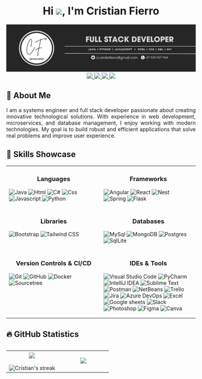 <!-- Título -->
<div align="center">
  <h1 align="center">Hi <img src="https://media.giphy.com/media/hvRJCLFzcasrR4ia7z/giphy.gif" width="25px">, I'm Cristian Fierro</h1>
</div>

<!-- Banner -->
<img src="https://raw.githubusercontent.com/ccamilofierro/ccamilofierro/main/Banner-cristian-fierro.png" alt="banner that says Cristian Fierro - fullstack developer">

<!-- Enlaces a redes sociales y portafolio -->
<div align="center">
  <a href="https://www.linkedin.com/in/ccamilofierro" target="_blank">
    <img src="https://img.shields.io/badge/-LinkedIn-%23333?style=for-the-badge&logo=linkedin&logoColor=white">
  </a> 
  <a href="https://www.instagram.com/cf.software.co/" target="_blank">
    <img src="https://img.shields.io/badge/-Instagram-%23333?style=for-the-badge&logo=instagram&logoColor=white">
  </a>
  <a href="https://n9.cl/tpp0z" target="_blank">
    <img src="https://img.shields.io/badge/Portfolio-%23333?style=for-the-badge&logo=proton&logoColor=white">
  </a> 
  <a href="mailto:ccamilofierro@gmail.com" target="_blank">
    <img src="https://img.shields.io/badge/-Gmail-%23333?style=for-the-badge&logo=gmail&logoColor=white">
  </a>
</div>

<!-- Sección Acerca de Mí -->
<h2 align="left">🚀 About Me</h2>
<p align="justify">
  I am a systems engineer and full stack developer passionate about creating innovative technological solutions. 
  With experience in web development, microservices, and database management, I enjoy working with modern technologies. 
  My goal is to build robust and efficient applications that solve real problems and improve user experience.
</p>

<!-- Sección de Habilidades -->
<h2 align="left">🧠 Skills Showcase</h2>

<table>
  <!-- Lenguajes de Programación -->
  <tr>
    <td valign="top" width="50%">
      <h3 align="center">Languages</h3>
      <p>
        <img alt="Java" src="https://img.shields.io/badge/JAVA-informational?logo=coffeescript&logoColor=white&color=262626">
        <img alt="Html" src="https://img.shields.io/badge/HTML-informational?logo=html5&logoColor=white&color=262626">
        <img alt="C#" src="https://img.shields.io/badge/C%23-informational?logo=C&logoColor=white&color=262626">
        <img alt="Css" src="https://img.shields.io/badge/CSS-informational?logo=css3&logoColor=white&color=262626">
        <img alt="Javascript" src="https://img.shields.io/badge/JAVASCRIPT-informational?logo=javascript&logoColor=white&color=262626">
        <img alt="Python" src="https://img.shields.io/badge/PYTHON-informational?logo=Python&logoColor=white&color=262626">
      </p>
    </td>
    <!-- Frameworks -->
    <td valign="top" width="50%">
      <h3 align="center">Frameworks</h3>
      <p>
        <img alt="Angular" src="https://img.shields.io/badge/ANGULAR-informational?logo=angular&logoColor=white&color=262626">
        <img alt="React" src="https://img.shields.io/badge/REACT-informational?logo=React&logoColor=white&color=262626">
        <img alt="Nest" src="https://img.shields.io/badge/NEST-informational?logo=nestjs&logoColor=white&color=262626">
        <img alt="Spring" src="https://img.shields.io/badge/SPRING-informational?logo=spring&logoColor=white&color=262626">
        <img alt="Flask" src="https://img.shields.io/badge/FLASK-informational?logo=flask&logoColor=white&color=262626">
      </p>
    </td>
  </tr>
  
  <!-- Bibliotecas y Bases de Datos -->
  <tr>
    <td valign="top" width="50%">
      <h3 align="center">Libraries</h3>
      <p>
        <img alt="Bootstrap" src="https://img.shields.io/badge/BOOTSTRAP-informational?logo=bootstrap&logoColor=white&color=262626">
        <img alt="Tailwind CSS" src="https://img.shields.io/badge/TAILWINDS CSS-informational?logo=tailwindcss&logoColor=white&color=262626">
      </p>
    </td>
    <td valign="top" width="50%">
      <h3 align="center">Databases</h3>
      <p>
        <img alt="MySql" src="https://img.shields.io/badge/MYSQL-informational?logo=mysql&logoColor=white&color=262626">
        <img alt="MongoDB" src="https://img.shields.io/badge/MONGODB-informational?logo=mongodb&logoColor=white&color=262626">
        <img alt="Postgres" src="https://img.shields.io/badge/POSTGRES-informational?logo=postgresql&logoColor=white&color=262626">
        <img alt="SqlLite" src="https://img.shields.io/badge/SQL LITE-informational?logo=sqlite&logoColor=white&color=262626">
      </p>
    </td>
  </tr>

  <!-- Control de Versiones y Herramientas -->
  <tr>
    <td valign="top" width="50%">
      <h3 align="center">Version Controls & CI/CD</h3>
      <p>
        <img alt="Git" src="https://img.shields.io/badge/GIT-informational?logo=git&logoColor=white&color=262626">
        <img alt="GitHub" src="https://img.shields.io/badge/GITHUB-informational?logo=github&logoColor=white&color=262626">
        <img alt="Docker" src="https://img.shields.io/badge/DOCKER-informational?logo=docker&logoColor=white&color=262626">
        <img alt="Sourcetree" src="https://img.shields.io/badge/SOURCETREE-informational?logo=sourcetree&logoColor=white&color=262626">
      </p>
    </td>
    <td valign="top" width="50%">
      <h3 align="center"> IDEs & Tools</h3>
      <p>
        <img alt="Visual Studio Code" src="https://img.shields.io/badge/VISUAL STUDIO CODE-informational?logo=v&logoColor=white&color=262626">
        <img alt="PyCharm" src="https://img.shields.io/badge/PYCHARM-informational?logo=pycharm&logoColor=white&color=262626">
        <img alt="IntelliJ IDEA" src="https://img.shields.io/badge/INTELLIJ IDEA-informational?logo=intellijidea&logoColor=white&color=262626">
        <img alt="Sublime Text" src="https://img.shields.io/badge/SUBLIME TEXT-informational?logo=sublimetext&logoColor=white&color=262626">
        <img alt="Postman" src="https://img.shields.io/badge/POSTMAN-informational?logo=postman&logoColor=white&color=262626">
        <img alt="NetBeans" src="https://img.shields.io/badge/NETBEANS-informational?logo=apachenetbeanside&logoColor=white&color=262626">
        <img alt="Trello" src="https://img.shields.io/badge/TRELLO-informational?logo=trello&logoColor=white&color=262626">
        <img alt="Jira" src="https://img.shields.io/badge/JIRA-informational?logo=jira&logoColor=white&color=262626">
        <img alt="Azure DevOps" src="https://img.shields.io/badge/AZURE DEVOPS-informational?logo=Azure&logoColor=white&color=262626">
        <img alt="Excel" src="https://img.shields.io/badge/EXCEL-informational?logo=awwwards&logoColor=white&color=262626">
        <img alt="Google sheets" src="https://img.shields.io/badge/GOOGLE SHEETS-informational?logo=googlesheets&logoColor=white&color=262626">
        <img alt="Slack" src="https://img.shields.io/badge/SLACK-informational?logo=slack&logoColor=white&color=262626">
        <img alt="Photoshop" src="https://img.shields.io/badge/PHOTOSHOP-informational?logo=adobephotoshop&logoColor=white&color=262626">
        <img alt="Figma" src="https://img.shields.io/badge/FIGMA-informational?logo=figma&logoColor=white&color=262626">
        <img alt="Canva" src="https://img.shields.io/badge/CANVA-informational?logo=canva&logoColor=white&color=262626">
      </p>
    </td>
  </tr>
</table>

<!-- Estadísticas de GitHub -->
<h2>🔥 GitHub Statistics</h2> 
<div style="display: flex; align-items: center; justify-content: center;">
  <!-- Stats -->
  <table align="center">
    <tr border="none">
      <td width="50%" align="center">
        <img align="center" src="https://github-readme-stats.vercel.app/api?username=ccamilofierro&theme=apprentice&show_icons=true&count_private=true&hide_border=true" />
        <br><br>
        <img title="🔥 Get streak stats for your profile at git.io/streak-stats" alt="Cristian's streak" src="https://github-readme-streak-stats.herokuapp.com/?user=ccamilofierro&theme=apprentice&hide_border=true" />
      </td>
      <td width="50%" align="center">
        <img src="https://github-readme-stats.vercel.app/api/top-langs/?username=ccamilofierro&theme=apprentice&hide_border=true&layout=compact" />
      </td>
    </tr>
  </table>
</div>
